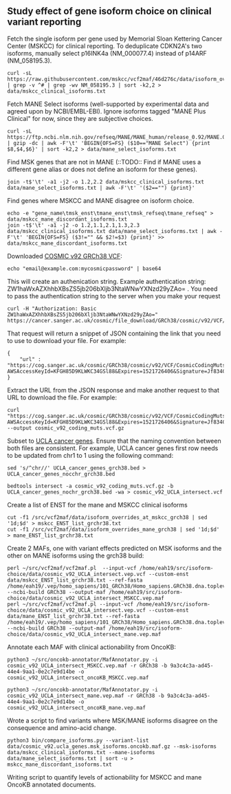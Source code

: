 ## Study effect of gene isoform choice on clinical variant reporting

Fetch the single isoform per gene used by Memorial Sloan Kettering Cancer Center (MSKCC) for clinical reporting. To deduplicate CDKN2A's two isoforms, manually select p16INK4a (NM_000077.4) instead of p14ARF (NM_058195.3).
```
curl -sL https://raw.githubusercontent.com/mskcc/vcf2maf/46d276c/data/isoform_overrides_at_mskcc_grch38 | grep -v ^# | grep -wv NM_058195.3 | sort -k2,2 > data/mskcc_clinical_isoforms.txt
```

Fetch MANE Select isoforms (well-supported by experimental data and agreed upon by NCBI/EMBL-EBI). Ignore isoforms tagged "MANE Plus Clinical" for now, since they are subjective choices.
```
curl -sL https://ftp.ncbi.nlm.nih.gov/refseq/MANE/MANE_human/release_0.92/MANE.GRCh38.v0.92.summary.txt.gz | gzip -dc | awk -F'\t' 'BEGIN{OFS=FS} ($10=="MANE Select") {print $8,$4,$6}' | sort -k2,2 > data/mane_select_isoforms.txt
```

Find MSK genes that are not in MANE (::TODO:: Find if MANE uses a different gene alias or does not define an isoform for these genes).
```
join -t$'\t' -a1 -j2 -o 1.2,2.2 data/mskcc_clinical_isoforms.txt data/mane_select_isoforms.txt | awk -F'\t' '($2=="") {print}'
```

Find genes where MSKCC and MANE disagree on isoform choice.
```
echo -e "gene_name\tmsk_enst\tmane_enst\tmsk_refseq\tmane_refseq" > data/mskcc_mane_discordant_isoforms.txt
join -t$'\t' -a1 -j2 -o 1.2,1.1,2.1,1.3,2.3 data/mskcc_clinical_isoforms.txt data/mane_select_isoforms.txt | awk -F'\t' 'BEGIN{OFS=FS} ($3!="" && $2!=$3) {print}' >> data/mskcc_mane_discordant_isoforms.txt
```

Downloaded [COSMIC v92 GRCh38 VCF](https://cancer.sanger.ac.uk/cosmic/help/file_download):

```
echo "email@example.com:mycosmicpassword" | base64
```
This will create an authenication string. Example authentication string: ZW1haWxAZXhhbXBsZS5jb206bXljb3NtaWNwYXNzd29yZAo= .  You need to pass the authentication string to the server when you make your request

```
curl -H "Authorization: Basic ZW1haWxAZXhhbXBsZS5jb206bXljb3NtaWNwYXNzd29yZAo=" https://cancer.sanger.ac.uk/cosmic/file_download/GRCh38/cosmic/v92/VCF/CosmicCodingMuts.vcf.gz

```

That request will return a snippet of JSON containing the link that you need to use to download your file. For example:

```
{
    "url" : "https://cog.sanger.ac.uk/cosmic/GRCh38/cosmic/v92/VCF/CosmicCodingMuts.vcf.gz?AWSAccessKeyId=KFGH85D9KLWKC34GSl88&Expires=1521726406&Signature=Jf834Ck0%8GSkwd87S7xkvqkdfUV8%3D"
}

```
Extract the URL from the JSON response and make another request to that URL to download the file. For example:

```
curl "https://cog.sanger.ac.uk/cosmic/GRCh38/cosmic/v92/VCF/CosmicCodingMuts.vcf.gz?AWSAccessKeyId=KFGH85D9KLWKC34GSl88&Expires=1521726406&Signature=Jf834Ck0%8GSkwd87S7xkvqkdfUV8%3D" --output cosmic_v92_coding_muts.vcf.gz
```

Subset to [UCLA cancer genes](https://github.com/ucladx/panel-design/blob/master/data/exon_targets_grch38.bed). Ensure that the naming convention between both files are consistent. For example,  UCLA cancer genes first row needs to be updated from chr1 to 1 using the following command:

```
sed 's/^chr//' UCLA_cancer_genes_grch38.bed > UCLA_cancer_genes_nocchr_grch38.bed
```

```
bedtools intersect -a cosmic_v92_coding_muts.vcf.gz -b UCLA_cancer_genes_nochr_grch38.bed -wa > cosmic_v92_UCLA_intersect.vcf
```
Create a list of ENST for the mane and MSKCC clinical isoforms

```
cut -f1 /src/vcf2maf/data/isoform_overrides_at_mskcc_grch38 | sed '1d;$d' > mskcc_ENST_list_grchr38.txt
cut -f1 /src/vcf2maf/data/isoform_overrides_mane_grch38 | sed '1d;$d' > mane_ENST_list_grchr38.txt
```

Create 2 MAFs, one with variant effects predicted on MSK isoforms and the other on MANE isoforms using the grch38 build:

```
perl ~/src/vcf2maf/vcf2maf.pl  --input-vcf /home/eah19/src/isoform-choice/data/cosmic_v92_UCLA_intersect.vep.vcf --custom-enst data/mskcc_ENST_list_grchr38.txt --ref-fasta /home/eah19/.vep/homo_sapiens/101_GRCh38/Homo_sapiens.GRCh38.dna.toplevel.fa.gz  --ncbi-build GRCh38 --output-maf /home/eah19/src/isoform-choice/data/cosmic_v92_UCLA_intersect_MSKCC.vep.maf
perl ~/src/vcf2maf/vcf2maf.pl --input-vcf /home/eah19/src/isoform-choice/data/cosmic_v92_UCLA_intersect.vep.vcf --custom-enst data/mane_ENST_list_grchr38.txt --ref-fasta /home/eah19/.vep/homo_sapiens/101_GRCh38/Homo_sapiens.GRCh38.dna.toplevel.fa.gz --ncbi-build GRCh38 --output-maf /home/eah19/src/isoform-choice/data/cosmic_v92_UCLA_intersect_mane.vep.maf
```

Annotate each MAF with clinical actionability from OncoKB:
```
python3 ~/src/oncokb-annotator/MafAnnotator.py -i cosmic_v92_UCLA_intersect_MSKCC.vep.maf -r GRCh38 -b 9a3c4c3a-ad45-44e4-9aa1-0e2c7e9d14be -o cosmic_v92_UCLA_intersect_oncoKB_MSKCC.vep.maf

python3 ~/src/oncokb-annotator/MafAnnotator.py -i cosmic_v92_UCLA_intersect_mane.vep.maf -r GRCh38 -b 9a3c4c3a-ad45-44e4-9aa1-0e2c7e9d14be -o cosmic_v92_UCLA_intersect_oncoKB_mane.vep.maf
```

Wrote a script to find variants where MSK/MANE isoforms disagree on the consequence and amino-acid change.
```
python3 bin/compare_isoforms.py --variant-list data/cosmic_v92.ucla_genes.msk_isoforms.oncokb.maf.gz --msk-isoforms data/mskcc_clinical_isoforms.txt --mane-isoforms data/mane_select_isoforms.txt | sort -u > mskcc_mane_discordant_isoforms.txt
```

Writing script to quantify levels of actionability for MSKCC and mane OncoKB annotated documents. 


